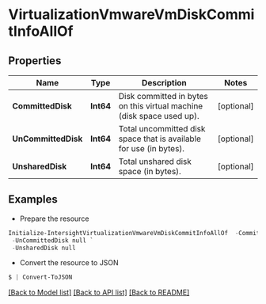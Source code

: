 # VirtualizationVmwareVmDiskCommitInfoAllOf
## Properties

Name | Type | Description | Notes
------------ | ------------- | ------------- | -------------
**CommittedDisk** | **Int64** | Disk committed in bytes on this virtual machine (disk space used up). | [optional] 
**UnCommittedDisk** | **Int64** | Total uncommitted disk space that is available for use (in bytes). | [optional] 
**UnsharedDisk** | **Int64** | Total unshared disk space (in bytes). | [optional] 

## Examples

- Prepare the resource
```powershell
Initialize-IntersightVirtualizationVmwareVmDiskCommitInfoAllOf  -CommittedDisk null `
 -UnCommittedDisk null `
 -UnsharedDisk null
```

- Convert the resource to JSON
```powershell
$ | Convert-ToJSON
```

[[Back to Model list]](../README.md#documentation-for-models) [[Back to API list]](../README.md#documentation-for-api-endpoints) [[Back to README]](../README.md)


